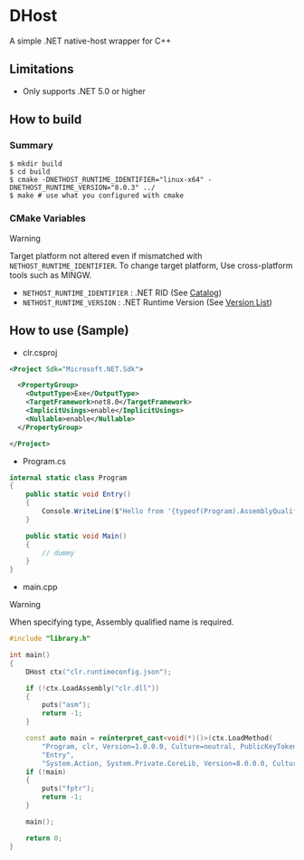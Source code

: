 # DHost

A simple .NET native-host wrapper for C++

## Limitations

- Only supports .NET 5.0 or higher

## How to build

### Summary

```shell
$ mkdir build
$ cd build
$ cmake -DNETHOST_RUNTIME_IDENTIFIER="linux-x64" -DNETHOST_RUNTIME_VERSION="8.0.3" ../
$ make # use what you configured with cmake
```

### CMake Variables

> [!WARNING]
> Target platform not altered even if mismatched with `NETHOST_RUNTIME_IDENTIFIER`.
> To change target platform, Use cross-platform tools such as MINGW.

- `NETHOST_RUNTIME_IDENTIFIER` : .NET RID (See [Catalog](https://learn.microsoft.com/en-us/dotnet/core/rid-catalog))
- `NETHOST_RUNTIME_VERSION` : .NET Runtime Version (See [Version List](https://www.nuget.org/packages/runtime.linux-x64.Microsoft.NETCore.DotNetAppHost#versions-body-tab))

## How to use (Sample)

- clr.csproj

```xml
<Project Sdk="Microsoft.NET.Sdk">

  <PropertyGroup>
    <OutputType>Exe</OutputType>
    <TargetFramework>net8.0</TargetFramework>
    <ImplicitUsings>enable</ImplicitUsings>
    <Nullable>enable</Nullable>
  </PropertyGroup>

</Project>
```

- Program.cs

```c#
internal static class Program
{
	public static void Entry()
	{
		Console.WriteLine($"Hello from '{typeof(Program).AssemblyQualifiedName}'");
	}

	public static void Main()
	{
		// dummy
	}
}
```

- main.cpp

> [!WARNING]
> When specifying type, Assembly qualified name is required.

```c++
#include "library.h"

int main()
{
    DHost ctx("clr.runtimeconfig.json");

    if (!ctx.LoadAssembly("clr.dll"))
    {
        puts("asm");
        return -1;
    }

    const auto main = reinterpret_cast<void(*)()>(ctx.LoadMethod(
        "Program, clr, Version=1.0.0.0, Culture=neutral, PublicKeyToken=null",
        "Entry",
        "System.Action, System.Private.CoreLib, Version=8.0.0.0, Culture=neutral, PublicKeyToken=7cec85d7bea7798e"));
    if (!main)
    {
        puts("fptr");
        return -1;
    }

    main();

    return 0;
}
```
